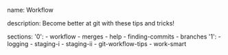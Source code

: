 name: Workflow

description: Become better at git with these tips and tricks!

sections:
  '0':
    - workflow
    - merges
    - help
    - finding-commits
    - branches
  '1':
    - logging
    - staging-i
    - staging-ii
    - git-workflow-tips
    - work-smart

